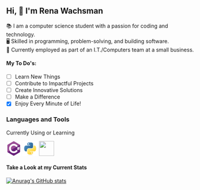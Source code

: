 ## Hi, 👋 I'm Rena Wachsman

📚 I am a computer science student with a passion for coding and technology.  
🖥 Skilled in programming, problem-solving, and building software.  
💼 Currently employed as part of an I.T./Computers team at a small business.  

#### My To Do's:
- [ ] Learn New Things
- [ ] Contribute to Impactful Projects
- [ ] Create Innovative Solutions
- [ ] Make a Difference
- [X] Enjoy Every Minute of Life!

### Languages and Tools
Currently Using or Learning   
  
<img src="https://raw.githubusercontent.com/devicons/devicon/master/icons/csharp/csharp-original.svg" alt="Image description" width="40" height="40">        <img src="https://raw.githubusercontent.com/devicons/devicon/master/icons/python/python-original.svg" alt="Image description" width="40" height="40">        <img src="https://camo.githubusercontent.com/ff5301ef7472dbdf522b776167a8af8c326299fe8175e53f6b052bbcc04533e3/68747470733a2f2f7777772e766563746f726c6f676f2e7a6f6e652f6c6f676f732f6769742d73636d2f6769742d73636d2d69636f6e2e737667" width="40" height="40"> 


#### Take a Look at my Current Stats
[![Anurag's GitHub stats](https://github-readme-stats.vercel.app/api?username=RenaWachsman)](https://github.com/anuraghazra/github-readme-stats)

